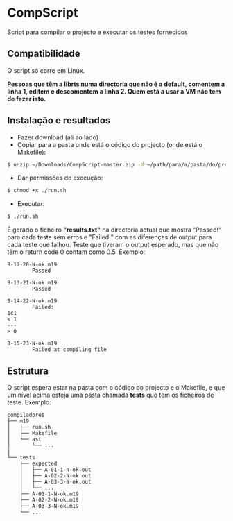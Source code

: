 # CompScript
Script para compilar o projecto e executar os testes fornecidos

## Compatibilidade
O script só corre em Linux.

**Pessoas que têm a librts numa directoria que não é a default, comentem a linha 1, editem e descomentem a linha 2. Quem está a usar a VM não tem de fazer isto.**

## Instalação e resultados
* Fazer download (ali ao lado)
* Copiar para a pasta onde está o código do projecto (onde está o Makefile):
```sh
$ unzip ~/Downloads/CompScript-master.zip -d ~/path/para/a/pasta/do/projecto
```
* Dar permissões de execução:
```sh
$ chmod +x ./run.sh
```
* Executar:
```sh
$ ./run.sh
```

É gerado o ficheiro **"results.txt"** na directoria actual que mostra "Passed!" para cada teste sem erros e "Failed!" com as diferenças de output para cada teste que falhou. Teste que tiveram o output esperado, mas que não têm o return code 0 contam como 0.5. Exemplo:
```
B-12-20-N-ok.m19
        Passed

B-13-21-N-ok.m19
        Passed

B-14-22-N-ok.m19
        Failed:
1c1
< 1
---
> 0

B-15-23-N-ok.m19
        Failed at compiling file
```

## Estrutura
O script espera estar na pasta com o código do projecto e o Makefile, e que um nível acima esteja uma pasta chamada **tests** que tem os ficheiros de teste. Exemplo:
```
compiladores
├── m19
│   ├── run.sh
│   ├── Makefile
│   └── ast
│       └── ...
|
└── tests
    ├── expected
    │   ├── A-01-1-N-ok.out
    │   ├── A-02-2-N-ok.out
    │   ├── A-03-3-N-ok.out
    │   └── ...
    ├── A-01-1-N-ok.m19
    ├── A-02-2-N-ok.m19
    ├── A-03-3-N-ok.m19
    └── ...
```
